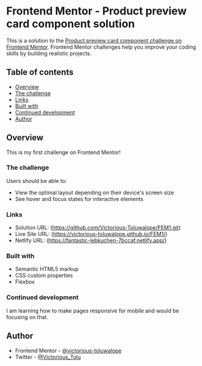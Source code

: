 # Frontend Mentor - Product preview card component solution

This is a solution to the [Product preview card component challenge on Frontend Mentor](https://www.frontendmentor.io/challenges/product-preview-card-component-GO7UmttRfa). Frontend Mentor challenges help you improve your coding skills by building realistic projects. 

## Table of contents

  - [Overview](#overview)
  - [The challenge](#the-challenge)
  - [Links](#links)
  - [Built with](#built-with)
  - [Continued development](#continued-development)
  - [Author](#author)


## Overview

This is my first challenge on Frontend Mentor!

### The challenge

Users should be able to:

- View the optimal layout depending on their device's screen size
- See hover and focus states for interactive elements

### Links

- Solution URL: (https://github.com/Victorious-Toluwalope/FEM1.git)
- Live Site URL: (https://victorious-toluwalope.github.io/FEM1/)
- Netlify URL: (https://fantastic-lebkuchen-7bccaf.netlify.app/)

### Built with

- Semantic HTML5 markup
- CSS custom properties
- Flexbox

### Continued development

I am learning how to make pages responsive for mobile and would be focusing on that.

## Author

- Frontend Mentor - [@victorious-toluwalope](https://www.frontendmentor.io/profile/victorious-toluwalope)
- Twitter - [@Victorious_Tolu](https://www.twitter.com/Victorious_Tolu)



